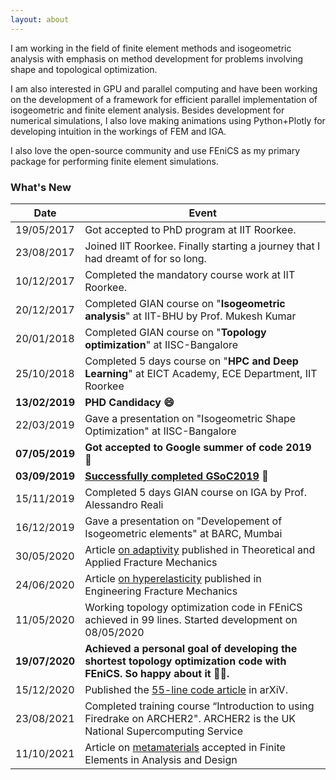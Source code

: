 ```yaml
---
layout: about
---
```


I am working in the field of finite element methods and isogeometric analysis with emphasis on method development for problems involving shape and topological optimization.

I am also interested in GPU and parallel computing and have been working on the development of a framework for efficient parallel implementation of isogeometric and finite element analysis. Besides development for numerical simulations, I also love making animations using Python+Plotly for developing intuition in the workings of FEM and IGA.

I also love the open-source community and use FEniCS as my primary package for performing finite element simulations.

### What's New

| Date           | Event                                                        |
| -------------- | ------------------------------------------------------------ |
| 19/05/2017     | Got accepted to PhD program at IIT Roorkee.                  |
| 23/08/2017     | Joined IIT Roorkee. Finally starting a journey that I had dreamt of for so long. |
| 10/12/2017     | Completed the mandatory course work at IIT Roorkee.          |
| 20/12/2017     | Completed GIAN course on "**Isogeometric analysis**" at IIT-BHU by Prof. Mukesh Kumar |
| 20/01/2018     | Completed GIAN course on "**Topology optimization**" at IISC-Bangalore |
| 25/10/2018    | Completed 5 days course on "**HPC and Deep Learning**" at EICT Academy, ECE Department, IIT Roorkee |
| **13/02/2019** | **PHD Candidacy 😄**                                          |
| 22/03/2019     | Gave a presentation on "Isogeometric Shape Optimization" at IISC-Bangalore |
| **07/05/2019** | **Got accepted to Google summer of code 2019 🥳** |
| **03/09/2019** |**[Successfully completed GSoC2019](https://summerofcode.withgoogle.com/archive/2019/projects/4659097339691008)** 🥳 |
| 15/11/2019 | Completed 5 days GIAN course on IGA by Prof. Alessandro Reali|
| 16/12/2019     | Gave a presentation on "Developement of Isogeometric elements" at BARC, Mumbai |
| 30/05/2020     | Article [on adaptivity](https://www.sciencedirect.com/science/article/abs/pii/S0167844220301981) published in Theoretical and Applied Fracture Mechanics |
| 24/06/2020 | Article [on hyperelasticity](https://www.sciencedirect.com/science/article/pii/S0013794420307797) published in Engineering Fracture Mechanics |
|11/05/2020| Working topology optimization code in FEniCS achieved in 99 lines. Started development on 08/05/2020|
|**19/07/2020** | **Achieved a personal goal of developing the shortest topology optimization code with FEniCS. So happy about it 🥳😁.** |
| 15/12/2020|Published the [55-line code article](https://arxiv.org/abs/2012.08208) in arXiV. |
|23/08/2021|Completed training course “Introduction to using Firedrake on ARCHER2". ARCHER2 is the UK National Supercomputing Service|
|11/10/2021|Article on [metamaterials](https://www.sciencedirect.com/science/article/pii/S0168874X21001311) accepted in Finite Elements in Analysis and Design|
